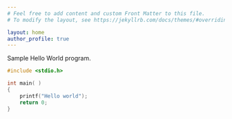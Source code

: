 ```yaml
---
# Feel free to add content and custom Front Matter to this file.
# To modify the layout, see https://jekyllrb.com/docs/themes/#overriding-theme-defaults

layout: home
author_profile: true
---
```


Sample Hello World program.

```cpp
#include <stdio.h>

int main( )
{
    printf("Hello world");
    return 0;
}
```
